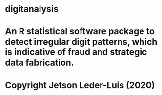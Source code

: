 # digitanalysis
# An R statistical software package to detect irregular digit patterns, which is indicative of fraud and strategic data fabrication. 
# Copyright Jetson Leder-Luis (2020)
